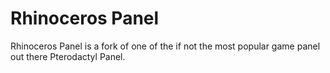 # Rhinoceros Panel

Rhinoceros Panel is a fork of one of the if not the most popular game panel out there Pterodactyl Panel.
